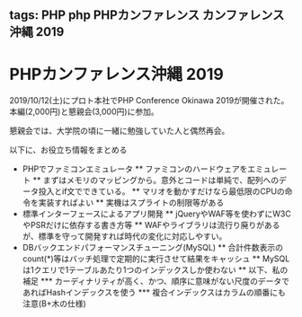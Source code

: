 tags: PHP php PHPカンファレンス カンファレンス 沖縄 2019
---
# PHPカンファレンス沖縄 2019

2019/10/12(土)にプロト本社でPHP Conference Okinawa 2019が開催された。本編(2,000円)と懇親会(3,000円)に参加。

懇親会では、大学院の頃に一緒に勉強していた人と偶然再会。

以下に、お役立ち情報をまとめる

* PHPでファミコンエミュレータ
** ファミコンのハードウェアをエミュレート
** まずはメモリのマッピングから。意外とコードは単純で、配列へのデータ投入とif文でできている。
** マリオを動かすだけなら最低限のCPUの命令を実装すればよい
** 実機はスプライトの制限等がある
* 標準インターフェースによるアプリ開発
** jQueryやWAF等を使わずにW3CやPSRだけに依存する書き方等
** WAFやライブラリは流行り廃りがあるが、標準を守って開発すれば時代の変化に対応しやすい。
* DBバックエンドパフォーマンスチューニング(MySQL)
** 合計件数表示のcount(*)等はバッチ処理で定期的に実行させて結果をキャッシュ
** MySQLは1クエリで1テーブルあたり1つのインデックスしか使わない
** 以下、私の補足
*** カーディナリティが高く、かつ、順序に意味がない尺度のデータであればHashインデックスを使う
*** 複合インデックスはカラムの順番にも注意(B+木の仕様)

